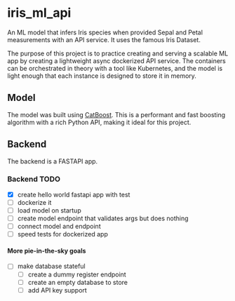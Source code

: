 # iris_ml_api
An ML model that infers Iris species when provided Sepal and Petal measurements with an API service. It uses the famous Iris Dataset.

The purpose of this project is to practice creating and serving a scalable ML app by creating a lightweight async dockerized API service. The containers can be orchestrated in theory with a tool like Kubernetes, and the model is light enough that each instance is designed to store it in memory. 

## Model

The model was built using [CatBoost](https://catboost.ai/). This is a performant and fast boosting algorithm with a rich Python API, making it ideal for this project.

## Backend

The backend is a FASTAPI app.


### Backend TODO

- [X] create hello world fastapi app with test
- [ ] dockerize it
- [ ] load model on startup
- [ ] create model endpoint that validates args but does nothing
- [ ] connect model and endpoint
- [ ] speed tests for dockerized app

#### More pie-in-the-sky goals
- [ ] make database stateful
    - [ ] create a dummy register endpoint
    - [ ] create an empty database to store
    - [ ] add API key support
